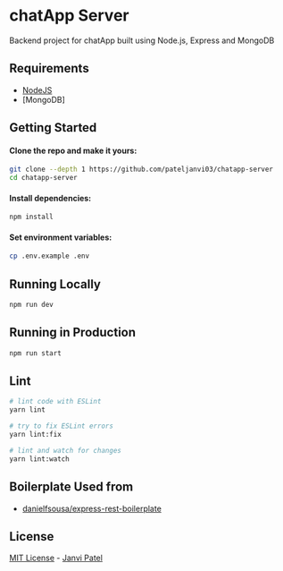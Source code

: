 # chatApp Server

Backend project for chatApp built using Node.js, Express and MongoDB

## Requirements

- [NodeJS](https://nodejs.org/en/download/current/)
- [MongoDB]

## Getting Started

#### Clone the repo and make it yours:

```bash
git clone --depth 1 https://github.com/pateljanvi03/chatapp-server
cd chatapp-server
```

#### Install dependencies:

```bash
npm install
```

#### Set environment variables:

```bash
cp .env.example .env
```

## Running Locally

```bash
npm run dev
```

## Running in Production

```bash
npm run start
```

## Lint

```bash
# lint code with ESLint
yarn lint

# try to fix ESLint errors
yarn lint:fix

# lint and watch for changes
yarn lint:watch
```

## Boilerplate Used from

- [danielfsousa/express-rest-boilerplate](https://github.com/danielfsousa/express-rest-boilerplate)

## License

[MIT License](README.md) - [Janvi Patel](https://github.com/pateljanvi03)
